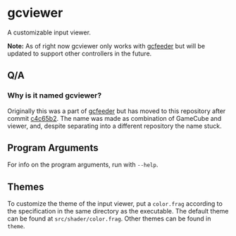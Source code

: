 # gcviewer
A customizable input viewer.

**Note:** As of right now gcviewer only works with [gcfeeder](https://github.com/Sirius902/gcfeeder)
but will be updated to support other controllers in the future.

## Q/A
### Why is it named gcviewer?

Originally this was a part of [gcfeeder](https://github.com/Sirius902/gcfeeder) but has moved to this repository after commit
[c4c65b2](https://github.com/Sirius902/gcviewer/commit/c4c65b291bec4ac31879d24497caa13c22acbe81). The name was made as combination
of GameCube and viewer, and, despite separating into a different repository the name stuck.

## Program Arguments
For info on the program arguments, run with `--help`.

## Themes
To customize the theme of the input viewer, put a `color.frag` according to the specification in the same directory as the executable.
The default theme can be found at `src/shader/color.frag`. Other themes can be found in `theme`.
